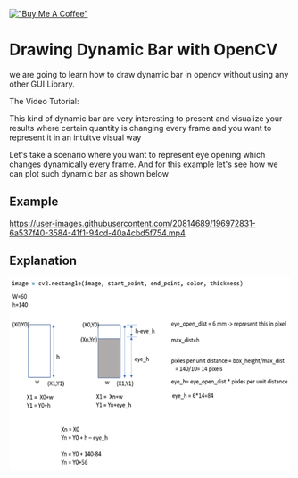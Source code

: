 [!["Buy Me A Coffee"](https://www.buymeacoffee.com/assets/img/custom_images/orange_img.png)](https://www.buymeacoffee.com/anujshah645)

# Drawing Dynamic Bar with OpenCV
we are going to learn how to draw dynamic bar in opencv without using any other GUI Library.

The Video Tutorial: 

This kind of dynamic bar are very interesting to present and visualize your results where certain quantity is changing every frame and you want to represent it in an intuitve visual way

Let's take a scenario where you want to represent eye opening which changes dynamically every frame.
And for this example let's see how we can plot such dynamic bar as shown below

## Example
https://user-images.githubusercontent.com/20814689/196972831-6a537f40-3584-41f1-94cd-40a4cbd5f754.mp4

## Explanation

!["explanation"](https://github.com/anujshah1003/useful-scripts-for-handling-data/blob/master/drawing_dynamic_bar_OpenCV/explanation.png)

